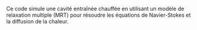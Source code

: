 Ce code simule une cavité entraînée chauffée en utilisant un modèle de relaxation multiple (MRT) pour résoudre les équations de Navier-Stokes et la diffusion de la chaleur.
